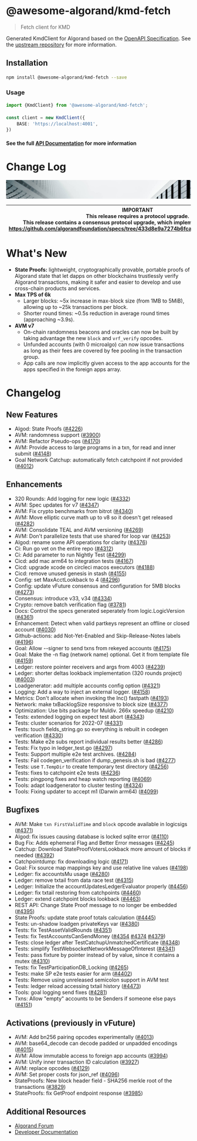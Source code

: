 
# @awesome-algorand/kmd-fetch
> Fetch client for KMD

Generated KmdClient for Algorand based on the [OpenAPI Specification](https://raw.githubusercontent.com/algorand/go-algorand/v3.9.2-stable/daemon/kmd/api/swagger.json). 
See the [upstream repository](https://github.com/algorand/go-algorand) for more information.

## Installation

```bash
npm install @awesome-algorand/kmd-fetch --save
```

### Usage

```typescript
import {KmdClient} from '@awesome-algorand/kmd-fetch';

const client = new KmdClient({
    BASE: 'https://localhost:4001',
})
```

#### See the full [API Documentation](https://awesome-algorand.github.io/algo-fetch/guides/clients/kmd/) for more information

# Change Log
![GitHub Logo](https://raw.githubusercontent.com/algorand/go-algorand/master/release/release-banner.jpg)

| **IMPORTANT**<br />  **This release requires a protocol upgrade.** <br /> This release contains a consensus protocol upgrade, which implements the following spec: https://github.com/algorandfoundation/specs/tree/433d8e9a7274b6fca703d91213e05c7e6a589e69
|---|

# What's New

* **State Proofs:** lightweight, cryptographically provable, portable proofs of Algorand state that let dapps on other blockchains trustlessly verify Algorand transactions, making it safer and easier to develop and use cross-chain products and services.
* **Max TPS of 6k**
  * Larger blocks: ~5x increase in max-block size (from 1MB to 5MiB), allowing up to ~25k transactions per block.
  * Shorter round times: ~0.5s reduction in average round times (approaching ~3.9s).
* **AVM v7**
  - On-chain randomness beacons and oracles can now be built by taking advantage the new `block` and `vrf_verify` opcodes.
  - Unfunded accounts (with 0 microalgo) can now issue transactions as long as their fees are covered by fee pooling in the transaction group.
  - App calls are now implicitly given access to the app accounts for the apps specified in the foreign apps array.

# Changelog
## New Features
* Algod: State Proofs ([#4226](https://github.com/algorand/go-algorand/pull/4226))
* AVM: randomness support ([#3900](https://github.com/algorand/go-algorand/pull/3900))
* AVM: Refactor Pseudo-ops ([#4170](https://github.com/algorand/go-algorand/pull/4170))
* AVM: Provide access to large programs in a txn, for read and inner submit ([#4148](https://github.com/algorand/go-algorand/pull/4148))
* Goal Network Catchup: automatically fetch catchpoint if not provided ([#4012](https://github.com/algorand/go-algorand/pull/4012))
## Enhancements
* 320 Rounds: Add logging for new logic ([#4332](https://github.com/algorand/go-algorand/pull/4332))
* AVM: Spec updates for v7 ([#4347](https://github.com/algorand/go-algorand/pull/4347))
* AVM: Fix crypto benchmarks from bitrot ([#4340](https://github.com/algorand/go-algorand/pull/4340))
* AVM: Move elliptic curve math up to v8 so it doesn&apos;t get released ([#4282](https://github.com/algorand/go-algorand/pull/4282))
* AVM: Consolidate TEAL and AVM versioning ([#4269](https://github.com/algorand/go-algorand/pull/4269))
* AVM: Don&apos;t parallelize tests that use shared for loop var ([#4253](https://github.com/algorand/go-algorand/pull/4253))
* Algod: rename some API operations for clarity ([#4376](https://github.com/algorand/go-algorand/pull/4376))
* Ci: Run go vet on the entire repo ([#4312](https://github.com/algorand/go-algorand/pull/4312))
* Ci: Add parameter to run Nightly Test ([#4299](https://github.com/algorand/go-algorand/pull/4299))
* Cicd: add mac arm64 to integration tests ([#4167](https://github.com/algorand/go-algorand/pull/4167))
* Cicd: upgrade xcode on circleci macos executors ([#4188](https://github.com/algorand/go-algorand/pull/4188))
* Cicd: remove unused genesis in stash ([#4155](https://github.com/algorand/go-algorand/pull/4155))
* Config: set MaxAcctLookback to 4 ([#4296](https://github.com/algorand/go-algorand/pull/4296))
* Config: update vFuture consensus and configuration for 5MB blocks ([#4273](https://github.com/algorand/go-algorand/pull/4273))
* Consensus: introduce v33, v34 ([#4334](https://github.com/algorand/go-algorand/pull/4334))
* Crypto: remove batch verification flag ([#3781](https://github.com/algorand/go-algorand/pull/3781))
* Docs: Control the specs generated seperately from logic.LogicVersion ([#4361](https://github.com/algorand/go-algorand/pull/4361))
* Enhancement: Detect when valid partkeys represent an offline or closed account ([#4030](https://github.com/algorand/go-algorand/pull/4030))
* Github-actions: add Not-Yet-Enabled and Skip-Release-Notes labels ([#4196](https://github.com/algorand/go-algorand/pull/4196))
* Goal: Allow --signer to send txns from rekeyed accounts ([#4175](https://github.com/algorand/go-algorand/pull/4175))
* Goal: Make the -n flag (network name) optional. Get it from template file ([#4159](https://github.com/algorand/go-algorand/pull/4159))
* Ledger: restore pointer receivers and args from 4003 ([#4239](https://github.com/algorand/go-algorand/pull/4239))
* Ledger: shorter deltas lookback implementation (320 rounds project) ([#4003](https://github.com/algorand/go-algorand/pull/4003))
* Loadgenerator: add multiple accounts config option ([#4321](https://github.com/algorand/go-algorand/pull/4321))
* Logging: Add a way to inject an external logger. ([#4158](https://github.com/algorand/go-algorand/pull/4158))
* Metrics: Don&apos;t allocate when invoking the Inc() fastpath ([#4193](https://github.com/algorand/go-algorand/pull/4193))
* Network: make txBacklogSize responsive to block size ([#4377](https://github.com/algorand/go-algorand/pull/4377))
* Optimization: Use bits package for Muldiv. 266x speedup ([#4210](https://github.com/algorand/go-algorand/pull/4210))
* Tests: extended logging on expect test abort ([#4343](https://github.com/algorand/go-algorand/pull/4343))
* Tests: cluster scenarios for 2022-07 ([#4331](https://github.com/algorand/go-algorand/pull/4331))
* Tests: touch fields_string.go so everything is rebuilt in codegen verification ([#4330](https://github.com/algorand/go-algorand/pull/4330))
* Tests: Make e2e subs report individual results better ([#4286](https://github.com/algorand/go-algorand/pull/4286))
* Tests: Fix typo in ledger_test.go ([#4297](https://github.com/algorand/go-algorand/pull/4297))
* Tests: Support multiple e2e test archives. ([#4284](https://github.com/algorand/go-algorand/pull/4284))
* Tests: Fail codegen_verification if dump_genesis.sh is bad ([#4277](https://github.com/algorand/go-algorand/pull/4277))
* Tests: use `T.TempDir` to create temporary test directory ([#4256](https://github.com/algorand/go-algorand/pull/4256))
* Tests: fixes to catchpoint e2e tests ([#4236](https://github.com/algorand/go-algorand/pull/4236))
* Tests: pingpong fixes and heap watch reporting ([#4069](https://github.com/algorand/go-algorand/pull/4069))
* Tools: adapt loadgenerator to cluster testing ([#4324](https://github.com/algorand/go-algorand/pull/4324))
* Tools: Fixing updater to accept m1 (Darwin arm64) ([#4099](https://github.com/algorand/go-algorand/pull/4099))
## Bugfixes
* AVM: Make `txn FirstValidTime` and `block` opcode available in logicsigs ([#4371](https://github.com/algorand/go-algorand/pull/4371))
* Algod: fix issues causing database is locked sqlite error ([#4110](https://github.com/algorand/go-algorand/pull/4110))
* Bug Fix: Adds ephemeral Flag and Better Error messages ([#4245](https://github.com/algorand/go-algorand/pull/4245))
* Catchup: Download StateProofVotersLookback  more amount of blocks if needed ([#4392](https://github.com/algorand/go-algorand/pull/4392))
* Catchpointdump: fix downloading logic ([#4171](https://github.com/algorand/go-algorand/pull/4171))
* Goal: Fix source map mappings key and use relative line values ([#4198](https://github.com/algorand/go-algorand/pull/4198))
* Ledger: fix accountsMu usage ([#4280](https://github.com/algorand/go-algorand/pull/4280))
* Ledger: remove txtail from data race test ([#4315](https://github.com/algorand/go-algorand/pull/4315))
* Ledger: Initialize the accountUpdatesLedgerEvaluator properly ([#4456](https://github.com/algorand/go-algorand/pull/4456))
* Ledger: fix txtail restoring from catchpoints ([#4460](https://github.com/algorand/go-algorand/pull/4460))
* Ledger: extend catchpoint blocks lookback ([#4463](https://github.com/algorand/go-algorand/pull/4463))
* REST API: Change State Proof message to no longer be embedded ([#4395](https://github.com/algorand/go-algorand/pull/4395))
* State Proofs: update state proof totals calculation ([#4445](https://github.com/algorand/go-algorand/pull/4445))
* Tests: un-shadow loadgen privateKeys var ([#4380](https://github.com/algorand/go-algorand/pull/4380))
* Tests: fix TestAssetValidRounds ([#4351](https://github.com/algorand/go-algorand/pull/4351))
* Tests: fix TestAccountsCanSendMoney ([#4354](https://github.com/algorand/go-algorand/pull/4354) [#4374](https://github.com/algorand/go-algorand/pull/4374) [#4379](https://github.com/algorand/go-algorand/pull/4379))
* Tests: close ledger after TestCatchupUnmatchedCertificate ([#4348](https://github.com/algorand/go-algorand/pull/4348))
* Tests: simplify TestWebsocketNetworkMessageOfInterest ([#4341](https://github.com/algorand/go-algorand/pull/4341))
* Tests: pass fixture by pointer instead of by value, since it contains a mutex ([#4310](https://github.com/algorand/go-algorand/pull/4310))
* Tests: fix TestParticipationDB_Locking ([#4265](https://github.com/algorand/go-algorand/pull/4265))
* Tests: make SP e2e tests easier for arm ([#4402](https://github.com/algorand/go-algorand/pull/4402))
* Tests: Remove using unreleased semicolon support in AVM test
* Tests: ledger reload accessing txtail history ([#4473](https://github.com/algorand/go-algorand/pull/4473))
* Tools: goal logging send fixes ([#4281](https://github.com/algorand/go-algorand/pull/4281))
* Txns: Allow &quot;empty&quot; accounts to be Senders if someone else pays ([#4151](https://github.com/algorand/go-algorand/pull/4151))
## Activations (previously in vFuture)
* AVM: Add bn256 pairing opcodes experimentally ([#4013](https://github.com/algorand/go-algorand/pull/4013))
* AVM: base64_decode can decode padded or unpadded encodings ([#4015](https://github.com/algorand/go-algorand/pull/4015))
* AVM: Allow immutable access to foreign app accounts ([#3994](https://github.com/algorand/go-algorand/pull/3994))
* AVM: Unify inner transaction ID calculation ([#3927](https://github.com/algorand/go-algorand/pull/3927))
* AVM: replace opcodes ([#4129](https://github.com/algorand/go-algorand/pull/4129))
* AVM: Set proper costs for json_ref ([#4096](https://github.com/algorand/go-algorand/pull/4096))
* StateProofs: New block header field - SHA256 merkle root of the transactions ([#3829](https://github.com/algorand/go-algorand/pull/3829))
* StateProofs: fix GetProof endpoint response ([#3985](https://github.com/algorand/go-algorand/pull/3985))
## Additional Resources
* [Algorand Forum](https://forum.algorand.org)
* [Developer Documentation](https://developer.algorand.org)



